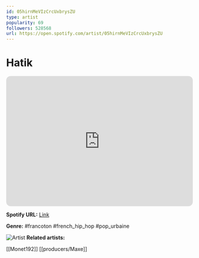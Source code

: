 ```yaml
---
id: 05hirnMeVIzCrcUxbrysZU
type: artist
popularity: 69
followers: 528568
url: https://open.spotify.com/artist/05hirnMeVIzCrcUxbrysZU
---
```

# Hatik

<iframe style="border-radius:12px" src="https://open.spotify.com/embed/artist/05hirnMeVIzCrcUxbrysZU" width="100%" height="352" frameBorder="0" allowfullscreen="" allow="autoplay; clipboard-write; encrypted-media; fullscreen; picture-in-picture" loading="lazy"></iframe>

**Spotify URL:** [Link](https://open.spotify.com/artist/05hirnMeVIzCrcUxbrysZU)

**Genre:**  #francoton #french_hip_hop #pop_urbaine

![Artist](https://i.scdn.co/image/ab6761610000e5eb6329569e9bdd3e359d8b56b7)
**Related artists:**

[[Monet192]]
[[producers/Maxe]]
